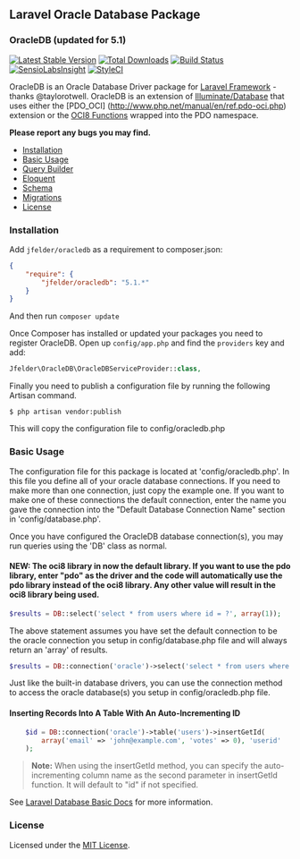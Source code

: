 ## Laravel Oracle Database Package

### OracleDB (updated for 5.1)

[![Latest Stable Version](https://poser.pugx.org/jfelder/oracledb/v/stable.png)](https://packagist.org/packages/jfelder/oracledb) [![Total Downloads](https://poser.pugx.org/jfelder/oracledb/downloads.png)](https://packagist.org/packages/jfelder/oracledb) [![Build Status](https://travis-ci.org/jfelder/Laravel-OracleDB.png)](https://travis-ci.org/jfelder/Laravel-OracleDB) [![SensioLabsInsight](https://insight.sensiolabs.com/projects/5ab2ec12-1622-4cb6-8ff0-238d0ec4028f/mini.png)](https://insight.sensiolabs.com/projects/5ab2ec12-1622-4cb6-8ff0-238d0ec4028f) [![StyleCI](https://styleci.io/repos/10234767/shield)](https://styleci.io/repos/10234767)


OracleDB is an Oracle Database Driver package for [Laravel Framework](http://laravel.com/) - thanks @taylorotwell. OracleDB is an extension of [Illuminate/Database](https://github.com/illuminate/database) that uses either the [PDO_OCI] (http://www.php.net/manual/en/ref.pdo-oci.php) extension or the [OCI8 Functions](http://www.php.net/manual/en/ref.oci8.php) wrapped into the PDO namespace.

**Please report any bugs you may find.**

- [Installation](#installation)
- [Basic Usage](#basic-usage)
- [Query Builder](#query-builder)
- [Eloquent](#eloquent)
- [Schema](#schema)
- [Migrations](#migrations)
- [License](#license)

### Installation

Add `jfelder/oracledb` as a requirement to composer.json:

```json
{
    "require": {
        "jfelder/oracledb": "5.1.*"
    }
}
```
And then run `composer update`

Once Composer has installed or updated your packages you need to register OracleDB. Open up `config/app.php` and find
the `providers` key and add:

```php
Jfelder\OracleDB\OracleDBServiceProvider::class,
```

Finally you need to publish a configuration file by running the following Artisan command.

```terminal
$ php artisan vendor:publish
```
This will copy the configuration file to config/oracledb.php


### Basic Usage
The configuration file for this package is located at 'config/oracledb.php'.
In this file you define all of your oracle database connections. If you need to make more than one connection, just
copy the example one. If you want to make one of these connections the default connection, enter the name you gave the
connection into the "Default Database Connection Name" section in 'config/database.php'.

Once you have configured the OracleDB database connection(s), you may run queries using the 'DB' class as normal.

#### NEW: The oci8 library in now the default library. If you want to use the pdo library, enter "pdo" as the driver and the code will automatically use the pdo library instead of the oci8 library. Any other value will result in the oci8 library being used.

```php
$results = DB::select('select * from users where id = ?', array(1));
```

The above statement assumes you have set the default connection to be the oracle connection you setup in
config/database.php file and will always return an 'array' of results.

```php
$results = DB::connection('oracle')->select('select * from users where id = ?', array(1));
```

Just like the built-in database drivers, you can use the connection method to access the oracle database(s) you setup
in config/oracledb.php file.

#### Inserting Records Into A Table With An Auto-Incrementing ID

```php
	$id = DB::connection('oracle')->table('users')->insertGetId(
		array('email' => 'john@example.com', 'votes' => 0), 'userid'
	);
```

> **Note:** When using the insertGetId method, you can specify the auto-incrementing column name as the second
parameter in insertGetId function. It will default to "id" if not specified.

See [Laravel Database Basic Docs](http://four.laravel.com/docs/database) for more information.

### License

Licensed under the [MIT License](http://cheeaun.mit-license.org/).

